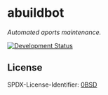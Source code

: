 # abuildbot

_Automated aports maintenance._

[![Development Status](https://img.shields.io/badge/development--status-pre--alpha-orange?style=flat-square)](https://pypi.org/classifiers)

## License

SPDX-License-Identifier: [0BSD](https://spdx.org/licenses/0BSD.html)
